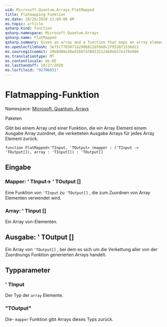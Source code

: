 ```yaml
---
uid: Microsoft.Quantum.Arrays.FlatMapped
title: Flatmapping-Funktion
ms.date: 10/26/2020 12:00:00 AM
ms.topic: article
qsharp.kind: function
qsharp.namespace: Microsoft.Quantum.Arrays
qsharp.name: FlatMapped
qsharp.summary: Given an array and a function that maps an array element to some output array, returns the concatenated output arrays for each array element.
ms.openlocfilehash: 3e75c7703471a2986812df660c2f9328f1536d22
ms.sourcegitcommit: 29e0d88a30e4166fa580132124b0eb57e1f0e986
ms.translationtype: MT
ms.contentlocale: de-DE
ms.lasthandoff: 10/27/2020
ms.locfileid: "92706031"
---
```

# <a name="flatmapped-function"></a>Flatmapping-Funktion

Namespace: [Microsoft. Quantum. Arrays](xref:Microsoft.Quantum.Arrays)

Paketen [](https://nuget.org/packages/)


Gibt bei einem Array und einer Funktion, die ein Array Element einem Ausgabe Array zuordnet, die verketteten Ausgabe Arrays für jedes Array Element zurück.

```qsharp
function FlatMapped<'TInput, 'TOutput> (mapper : ('TInput -> 'TOutput[]), array : 'TInput[]) : 'TOutput[]
```


## <a name="input"></a>Eingabe

### <a name="mapper--tinput---toutput"></a>Mapper: ' TInput-> ' TOutput []

Eine Funktion von `'TInput` zu `'TOutput[]` , die zum Zuordnen von Array Elementen verwendet wird.


### <a name="array--tinput"></a>Array: ' TInput []

Ein Array von-Elementen.



## <a name="output--toutput"></a>Ausgabe: ' TOutput []

Ein Array von `'TOutput[]` , bei dem es sich um die Verkettung aller von der Zuordnungs Funktion generierten Arrays handelt.

## <a name="type-parameters"></a>Typparameter

### <a name="tinput"></a>' TInput

Der Typ der `array` Elemente.
### <a name="toutput"></a>"TOutput"

Die- `mapper` Funktion gibt Arrays dieses Typs zurück.